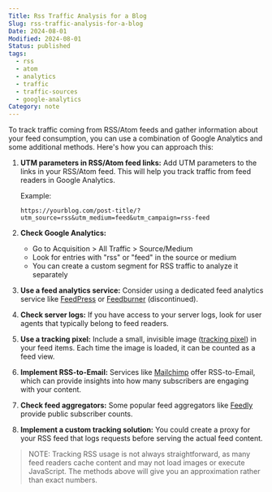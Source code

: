 ```yaml
---
Title: Rss Traffic Analysis for a Blog
Slug: rss-traffic-analysis-for-a-blog
Date: 2024-08-01
Modified: 2024-08-01
Status: published
tags:
  - rss
  - atom
  - analytics
  - traffic
  - traffic-sources
  - google-analytics
Category: note
---
```


To track traffic coming from RSS/Atom feeds and gather information about your feed consumption, you can use a combination of Google Analytics and some additional methods. Here's how you can approach this:

1. **UTM parameters in RSS/Atom feed links:**
   Add UTM parameters to the links in your RSS/Atom feed. This will help you track traffic from feed readers in Google Analytics.

   Example:
   ```
   https://yourblog.com/post-title/?utm_source=rss&utm_medium=feed&utm_campaign=rss-feed
   ```

2. **Check Google Analytics:**
   - Go to Acquisition > All Traffic > Source/Medium
   - Look for entries with "rss" or "feed" in the source or medium
   - You can create a custom segment for RSS traffic to analyze it separately

3. **Use a feed analytics service:**
   Consider using a dedicated feed analytics service like [FeedPress](https://feedpress.com/) or [Feedburner](https://feedburner.google.com/) (discontinued).

4. **Check server logs:**
   If you have access to your server logs, look for user agents that typically belong to feed readers.

5. **Use a tracking pixel:**
   Include a small, invisible image ([tracking pixel](https://www.digitalmarketer.com/blog/what-is-tracking-pixel/)) in your feed items. Each time the image is loaded, it can be counted as a feed view.

6. **Implement RSS-to-Email:**
   Services like [Mailchimp](https://mailchimp.com/) offer RSS-to-Email, which can provide insights into how many subscribers are engaging with your content.

7. **Check feed aggregators:**
   Some popular feed aggregators like [Feedly](https://feedly.com/) provide public subscriber counts.

8. **Implement a custom tracking solution:**
   You could create a proxy for your RSS feed that logs requests before serving the actual feed content.

> NOTE: Tracking RSS usage is not always straightforward, as many feed readers cache content and may not load images or execute JavaScript. The methods above will give you an approximation rather than exact numbers.
